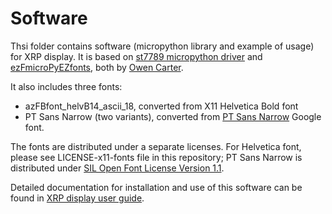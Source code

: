 # Software

Thsi folder contains software (micropython library and example of usage) for XRP display. 
It is based on  [st7789 micropython driver](https://github.com/easytarget/st7789-framebuffer) and [ezFmicroPyEZfonts](https://github.com/easytarget/microPyEZfonts), both by [Owen Carter](https://github.com/easytarget). 

It also includes three fonts:
* azFBfont_helvB14_ascii_18, converted from X11 Helvetica  Bold font
* PT Sans Narrow (two variants), converted from [PT Sans Narrow](https://fonts.google.com/specimen/PT+Sans+Narrow) Google font. 

The fonts are distributed under a separate licenses. For Helvetica font, please see LICENSE-x11-fonts file in this repository; PT Sans Narrow is distributed under [SIL Open Font License Version 1.1](https://fonts.google.com/specimen/PT+Sans+Narrow/license).

Detailed documentation for installation and use of this software can be found in  [XRP display user guide](https://xrpdisplay.readthedocs.io/).